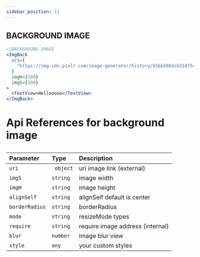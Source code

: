 ```yaml
---
sidebar_position: 11
---
```


## BACKGROUND IMAGE

```jsx or tsx or js
//BACKGROUND IMAGE
<ImgBack
  uri={
    "https://img-cdn.pixlr.com/image-generator/history/65bb506dcb310754719cf81f/ede935de-1138-4f66-8ed7-44bd16efc709/medium.webp"
  }
  imgH={300}
  imgS={300}
>
  <TextView>Hellooooo</TextView>
</ImgBack>
```

# Api References for background image
 
##
| Parameter      | Type      | Description                      |
| :------------- | :-------- | :------------------------------- |
| `uri`          | ` object` | uri image link (external)        |
| `imgS`         | `string`  | image width                      |
| `imgH`         | `string`  | image height                     |
| `alignSelf`    | `string`  | alignSelf default is center      |
| `borderRadius` | `string`  | borderRadius                     |
| `mode`         | `string`  | resizeMode types                 |
| `require`      | `string`  | require image address (internal) |
| `blur`         | `number`  | image blur view                  |
| `style`        | `any`     | your custom styles               |
